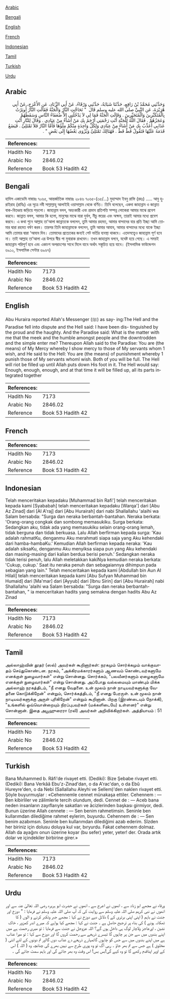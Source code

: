 [Arabic](#arabic)

[Bengali](#bengali)

[English](#english)

[French](#french)

[Indonesian](#indonesian)

[Tamil](#tamil)

[Turkish](#turkish)

[Urdu](#urdu)

## Arabic


<div dir="rtl" lang="ar" style={{fontSize:'larger',backgroundColor:'#f8f9fa',padding:20}}>
وَحَدَّثَنِي مُحَمَّدُ بْنُ رَافِعٍ، حَدَّثَنَا شَبَابَةُ، حَدَّثَنِي وَرْقَاءُ، عَنْ أَبِي الزِّنَادِ، عَنِ الأَعْرَجِ، عَنْ أَبِي هُرَيْرَةَ، عَنِ النَّبِيِّ صلى الله عليه وسلم قَالَ ‏ "‏ تَحَاجَّتِ النَّارُ وَالْجَنَّةُ فَقَالَتِ النَّارُ أُوثِرْتُ بِالْمُتَكَبِّرِينَ وَالْمُتَجَبِّرِينَ ‏.‏ وَقَالَتِ الْجَنَّةُ فَمَا لِي لاَ يَدْخُلُنِي إِلاَّ ضُعَفَاءُ النَّاسِ وَسَقَطُهُمْ وَعَجَزُهُمْ ‏.‏ فَقَالَ اللَّهُ لِلْجَنَّةِ أَنْتِ رَحْمَتِي أَرْحَمُ بِكِ مَنْ أَشَاءُ مِنْ عِبَادِي ‏.‏ وَقَالَ لِلنَّارِ أَنْتِ عَذَابِي أُعَذِّبُ بِكِ مَنْ أَشَاءُ مِنْ عِبَادِي وَلِكُلِّ وَاحِدَةٍ مِنْكُمْ مِلْؤُهَا فَأَمَّا النَّارُ فَلاَ تَمْتَلِئُ ‏.‏ فَيَضَعُ قَدَمَهُ عَلَيْهَا فَتَقُولُ قَطْ قَطْ ‏.‏ فَهُنَالِكَ تَمْتَلِئُ وَيُزْوَى بَعْضُهَا إِلَى بَعْضٍ ‏"‏ ‏.‏
</div>
<div style={{backgroundColor:'#f8f9fa',padding:20, marginBottom: 10}}><table> <thead> <tr> <th>References:</th> <th></th> </tr> </thead> <tbody><tr><td>Hadith No</td><td>7173</td></tr><tr><td>Arabic No</td><td>2846.02</td></tr><tr><td>Reference</td><td>Book 53 Hadith 42</td></tr></tbody></table></div>

## Bengali


<div dir="ltr" lang="bn" style={{fontSize:'larger',backgroundColor:'#f8f9fa',padding:20}}>
হাদিস একাডেমি নাম্বারঃ ৭০৬৫, আন্তর্জাতিক নাম্বারঃ ২৮৪৬ ৭০৬৫-(৩৫/...) মুহাম্মাদ ইবনু রাফি (রহঃ) ..... আবু হুরাইরাহ (রাযিঃ) এর সূত্রে নবী সাল্লাল্লাহু আলাইহি ওয়াসাল্লাম থেকে বর্ণিত। তিনি বলেছেন, একদা জাহান্নাম ও জান্নাত বাক-বিতণ্ডায় জড়িয়ে পড়লো। জাহান্নাম বলল, অহংকারী এবং প্রভাব প্রতিপত্তি সম্পন্ন লোকেরা আমার মাঝে প্রবেশ করবে। জান্নাত বলল, আমার কি হলো, মানুষের মাঝে যারা দুর্বল, নীচু স্তরের এবং অক্ষম, তারাই আমার মধ্যে প্রবেশ করবে। এ কথা শুনে আল্লাহ তা’আলা জান্নাতকে বললেন, তুমি আমার রহমত, আমার বান্দাদের যার প্রতি ইচ্ছা আমি তোমার দ্বারা রহমত বর্ষণ করব। তারপর তিনি জাহান্নামকে বললেন, তুমি আমার আযাব, আমার বান্দাদের মধ্যে যাকে ইচ্ছা আমি তোমার দ্বারা ‘আযাব দিব। তোমাদের প্রত্যেকের জন্যই পেট ভর্তির ব্যবস্থা থাকবে। এতদসত্ত্বেও জাহান্নাম পূর্ণ হবে না। তাই আল্লাহ তা’আলা এর উপরে স্বীয় পা মুবারাক রাখবেন। তখন জাহান্নাম বলবে, যথেষ্ট হয়ে গেছে। এ সময়ই জাহান্নাম পরিপূর্ণ হবে এবং একাংশ অপরাংশের সাথে মিলে যাবে অর্থাৎ সঙ্কুচিত হয়ে যাবে। (ইসলামিক ফাউন্ডেশন ৬৯১০, ইসলামিক সেন্টার ৬৯৬৭)
</div>
<div style={{backgroundColor:'#f8f9fa',padding:20, marginBottom: 10}}><table> <thead> <tr> <th>References:</th> <th></th> </tr> </thead> <tbody><tr><td>Hadith No</td><td>7173</td></tr><tr><td>Arabic No</td><td>2846.02</td></tr><tr><td>Reference</td><td>Book 53 Hadith 42</td></tr></tbody></table></div>

## English


<div dir="ltr" lang="en" style={{fontSize:'larger',backgroundColor:'#f8f9fa',padding:20}}>
Abu Huraira reported Allah's Messenger (ﷺ) as say- ing:The Hell and the Paradise fell into dispute and the Hell said: I have been dis- tinguished by the proud and the haughty. And the Paradise said: What is the matter with me that the meek and the humble amongst people and the downtrodden and the simple enter me? Thereupon Allah said to the Paradise: You are (the means) of My Mercy whereby I show mercy to those of My servants whom 1 wish, and He said to the Hell: You are (the means) of punishment whereby 1 punish those of My servants whoml wish. Both of you will be full. The Hell will riot be filled up until Allah puts down His foot in it. The Hell would say: Enough, enough, enough, and at that time it will be filled up, all its parts integrated together
</div>
<div style={{backgroundColor:'#f8f9fa',padding:20, marginBottom: 10}}><table> <thead> <tr> <th>References:</th> <th></th> </tr> </thead> <tbody><tr><td>Hadith No</td><td>7173</td></tr><tr><td>Arabic No</td><td>2846.02</td></tr><tr><td>Reference</td><td>Book 53 Hadith 42</td></tr></tbody></table></div>

## French


<div dir="ltr" lang="fr" style={{fontSize:'larger',backgroundColor:'#f8f9fa',padding:20}}>

</div>
<div style={{backgroundColor:'#f8f9fa',padding:20, marginBottom: 10}}><table> <thead> <tr> <th>References:</th> <th></th> </tr> </thead> <tbody><tr><td>Hadith No</td><td>7173</td></tr><tr><td>Arabic No</td><td>2846.02</td></tr><tr><td>Reference</td><td>Book 53 Hadith 42</td></tr></tbody></table></div>

## Indonesian


<div dir="ltr" lang="id" style={{fontSize:'larger',backgroundColor:'#f8f9fa',padding:20}}>
Telah menceritakan kepadaku [Muhammad bin Rafi'] telah menceritakan kepada kami [Syababah] telah menceritakan kepadaku [Warqa'] dari [Abu Az Zinad] dari [Al A'raj] dari [Abu Hurairah] dari nabi Shallallahu 'alaihi wa Salam bersabda: "Surga dan neraka berbantah-bantahan. Neraka berkata: 'Orang-orang congkak dan sombong memasukiku. Surga berkata: Sedangkan aku, tidak ada yang memasukiku selain orang-orang lemah, tidak berguna dan tidak berkuasa. Lalu Allah berfirman kepada surga: 'Kau adalah rahmatKu, denganmu Aku merahmati siapa saja yang Aku kehendaki dari hamba-hambaKu.' Kemudian Allah berfirman kepada neraka: 'Kau adalah siksaKu, denganmu Aku menyiksa siapa pun yang Aku kehendaki dan masing-masing dari kalian berdua berisi penuh.' Sedangkan neraka tidak terisi penuh, lalu Allah meletakkan kakiNya kemudian neraka berkata: 'Cukup, cukup.' Saat itu neraka penuh dan sebagaiannya dihimpun pada sebagian yang lain." Telah menceritakan kepada kami [Abdullah bin Aun Al Hilali] telah menceritakan kepada kami [Abu Sufyan Muhammad bin Humaid] dari [Ma'mar] dari [Ayyub] dari [Ibnu Sirin] dari [Abu Hurairah] nabi Shallallahu 'alaihi wa Salam bersabda: "Surga dan neraka berbantah-bantahan, " ia menceritakan hadits yang semakna dengan hadits Abu Az Zinad
</div>
<div style={{backgroundColor:'#f8f9fa',padding:20, marginBottom: 10}}><table> <thead> <tr> <th>References:</th> <th></th> </tr> </thead> <tbody><tr><td>Hadith No</td><td>7173</td></tr><tr><td>Arabic No</td><td>2846.02</td></tr><tr><td>Reference</td><td>Book 53 Hadith 42</td></tr></tbody></table></div>

## Tamil


<div dir="ltr" lang="ta" style={{fontSize:'larger',backgroundColor:'#f8f9fa',padding:20}}>
அல்லாஹ்வின் தூதர் (ஸல்) அவர்கள் கூறினார்கள்: நரகமும் சொர்க்கமும் வாக்குவாதம் செய்துகொண்டன. நரகம், "அக்கிரமக்காரர்களும் ஆணவம் கொண்டவர்களுமே எனக்குள் நுழைவார்கள்" என்று சொன்னது. சொர்க்கம், "பலவீனர்களும் ஏழைகளுமே எனக்குள் நுழைவார்கள்" என்று சொன்னது. அப்போது வல்லமையும் மாண்பும் மிக்க அல்லாஹ் நரகத்திடம், "நீ எனது வேதனை. உன் மூலம் நான் நாடியவர்களுக்கு வேதனை கொடுக்கிறேன்" என்றும், சொர்க்கத்திடம், "நீ எனது பேரருள். உன் மூலம் நான் நாடியவர்களுக்கு அருள் புரிகிறேன்" என்றும் கூறினான். பிறகு (இரண்டையும் நோக்கி), "உங்களில் ஒவ்வொன்றையும் நிரப்புபவர்கள் (மக்களிடையே) உள்ளனர்" என்று சொன்னான். இதை அபூஹுரைரா (ரலி) அவர்கள் அறிவிக்கிறார்கள். அத்தியாயம் : 51
</div>
<div style={{backgroundColor:'#f8f9fa',padding:20, marginBottom: 10}}><table> <thead> <tr> <th>References:</th> <th></th> </tr> </thead> <tbody><tr><td>Hadith No</td><td>7173</td></tr><tr><td>Arabic No</td><td>2846.02</td></tr><tr><td>Reference</td><td>Book 53 Hadith 42</td></tr></tbody></table></div>

## Turkish


<div dir="ltr" lang="tr" style={{fontSize:'larger',backgroundColor:'#f8f9fa',padding:20}}>
Bana Muhammed b. Râfi'de rivayet etti. (Dediki): Bize Şebabe rivayet etti. (Dediki): Bana Verkââ Ebu'z-Zinad'dan, o da A'rac'dan, o da Ebû Hureyre'den, o da Nebi (Sallallahu Aleyhi ve Sellem)'den naklen rivayet etti. Şöyle buyurmuşlar : «Cehennemle cennet münakaşa ettiler. Cehennem : — Ben kibirliler ve zâlimlerle tercih olundum, dedi. Cennet de : — Aceb bana neden insanların zayıflarıyle sakatları ve âcizlerinden başkası girmiyor, dedi. Bunun üzerine Allah cennete : — Sen benim rahmetimsin. Seninle ben kullarımdan dilediğime rahmet eylerim, buyurdu. Cehennem de : — Sen benim azabımsın. Seninle ben kullarımdan dilediğimi azab ederim. Sîzden her biriniz için dolusu doluya kul var, bıryurdu. Fakat cehennem dolmaz. Allah da ayağını onun üzerine koyar (bu sefer) yeter, yeter! der. Orada artık dolar ve içindekiler birbirine girer.»
</div>
<div style={{backgroundColor:'#f8f9fa',padding:20, marginBottom: 10}}><table> <thead> <tr> <th>References:</th> <th></th> </tr> </thead> <tbody><tr><td>Hadith No</td><td>7173</td></tr><tr><td>Arabic No</td><td>2846.02</td></tr><tr><td>Reference</td><td>Book 53 Hadith 42</td></tr></tbody></table></div>

## Urdu


<div dir="rtl" lang="ur" style={{fontSize:'larger',backgroundColor:'#f8f9fa',padding:20}}>
ورقاء نے مجھے ابو زناد سے ، انھوں نے اعرج سے ، انھوں نے حضرت ابو ہریرہ رضی اللہ تعالیٰ عنہ سے اور انھوں نے نبی کریم صلی اللہ علیہ وسلم سے روایت کی کہ آپ صلی اللہ علیہ وسلم نے فرمایا : " دوزخ اور جنت نے باہم ( اپنی اپنی برتری کے ) دلائل دیے دوزخ نے کہا : مجھے جبر وتکبر کرنے و الوں ( کا ٹھکانہ ہونے ) کی بناء پر ترجیح حاصل ہے ۔ جنت نے کہا : مجھے کیا ہواہے کہ میرے اندر کمزور ، خاک نشین ، اورعاجز ولاچار لوگ ہی داخل ہوں گے؟ اللہ عزوجل نے جنت سے فرمایا : تو میری رحمت ہے میں اپنے بندوں میں سے جن پر چاہوں گا تیسرے ذریعے سے رحمت کروں گا اور دوزخ سے کہا : تو میرا عذاب ہے میں اپنے بندوں میں سے جس کو چاہوں گاتمہارے ذریعے دے عذاب دوں گااور تم دونوں کے لئے اتنی ( مخلوق ) ہے جس سے تم بھر جاؤ ۔ رہی آگ تو وہ پوری طرح سے نہیں بھرے گی چنانچہ وہ ( اللہ ) اس کے اوپر اپناقدم رکھے گا تو وہ کہے گی!بس بس! اس وقت وہ بھر جائے گی اور باہم سمٹ جائے گی ۔
</div>
<div style={{backgroundColor:'#f8f9fa',padding:20, marginBottom: 10}}><table> <thead> <tr> <th>References:</th> <th></th> </tr> </thead> <tbody><tr><td>Hadith No</td><td>7173</td></tr><tr><td>Arabic No</td><td>2846.02</td></tr><tr><td>Reference</td><td>Book 53 Hadith 42</td></tr></tbody></table></div>